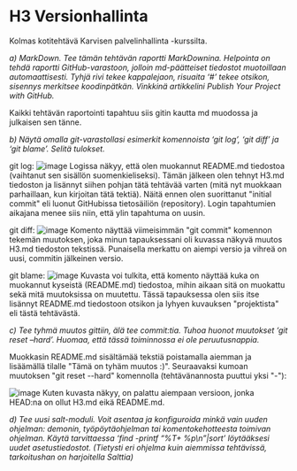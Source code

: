 # H3 Versionhallinta

Kolmas kotitehtävä Karvisen palvelinhallinta -kurssilta.

*a) MarkDown. Tee tämän tehtävän raportti MarkDownina.
 Helpointa on tehdä raportti GitHub-varastoon, jolloin md-päätteiset tiedostot muotoillaan automaattisesti.
 Tyhjä rivi tekee kappalejaon, risuaita ‘#’ tekee otsikon, sisennys merkitsee koodinpätkän.
 Vinkkinä artikkelini Publish Your Project with GitHub.*

Kaikki tehtävän raportointi tapahtuu siis gitin kautta md muodossa ja julkaisen sen tänne. 

*b) Näytä omalla git-varastollasi esimerkit komennoista ‘git log’, ‘git diff’ ja ‘git blame’. Selitä tulokset.*

git log:
![image](https://user-images.githubusercontent.com/82265726/115110502-6d1c4200-9f84-11eb-810c-7a00b29cb98a.png)
Logissa näkyy, että olen muokannut README.md tiedostoa (vaihtanut sen sisällön suomenkieliseksi). Tämän jälkeen olen tehnyt H3.md tiedoston ja lisännyt siihen pohjan tätä tehtävää varten (mitä nyt muokkaan parhaillaan, kun kirjoitan tätä tektiä). Näitä ennen olen suorittanut "initial commit" eli luonut GitHubissa tietosäiliön (repository). Login tapahtumien aikajana menee siis niin, että ylin tapahtuma on uusin.

git diff:
![image](https://user-images.githubusercontent.com/82265726/115111364-b373a000-9f88-11eb-97c7-bea487919c13.png)
Komento näyttää viimeisimmän "git commit" komennon tekemän muutoksen, joka minun tapauksessani oli kuvassa näkyvä muutos H3.md tiedoston tekstissä. Punaisella merkattu on aiempi versio ja vihreä on uusi, commitin jälkeinen versio.

git blame:
![image](https://user-images.githubusercontent.com/82265726/115112072-5d086080-9f8c-11eb-9ffd-3e9734c51f9c.png)
Kuvasta voi tulkita, että komento näyttää kuka on muokannut kyseistä (README.md) tiedostoa, mihin aikaan sitä on muokattu sekä mitä muutoksissa on muutettu. Tässä tapauksessa olen siis itse lisännyt README.md tiedostoon otsikon ja lyhyen kuvauksen "projektista" eli tästä tehtävästä.

*c) Tee tyhmä muutos gittiin, älä tee commit:tia. Tuhoa huonot muutokset ‘git reset –hard’. Huomaa, että tässä toiminnossa ei ole peruutusnappia.*

Muokkasin README.md sisältämää tekstiä poistamalla aiemman ja lisäämällä tilalle "Tämä on tyhäm muutos :)". Seuraavaksi kumoan muutoksen "git reset --hard" komennolla (tehtävänannosta puuttui yksi "-"):

![image](https://user-images.githubusercontent.com/82265726/115113076-179a6200-9f91-11eb-8fae-f7f011c63b3c.png)
Kuten kuvasta näkyy, on palattu aiempaan versioon, jonka HEAD:na on ollut H3.md eikä README.md.

*d) Tee uusi salt-moduli. Voit asentaa ja konfiguroida minkä vain uuden ohjelman: demonin, työpöytäohjelman tai komentokehotteesta toimivan ohjelman. Käytä tarvittaessa ‘find -printf “%T+ %p\n”|sort’ löytääksesi uudet asetustiedostot. (Tietysti eri ohjelma kuin aiemmissa tehtävissä, tarkoitushan on harjoitella Salttia)*

